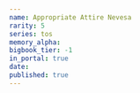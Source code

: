 ```yaml
---
name: Appropriate Attire Nevesa
rarity: 5
series: tos
memory_alpha:
bigbook_tier: -1
in_portal: true
date:
published: true
---
```



